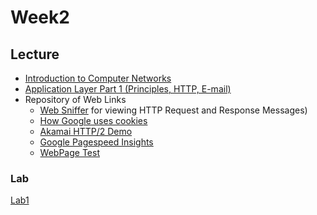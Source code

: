 # Week2

## Lecture

* [Introduction to Computer Networks](2.Intro_Networks2.pdf)
* [Application Layer Part 1 (Principles, HTTP, E-mail)](Intro_Applications.pdf)
* Repository of Web Links
  * [Web Sniffer](http://websniffer.cc/) for viewing HTTP Request and Response Messages)
  * [How Google uses cookies](https://policies.google.com/technologies/cookies)
  * [Akamai HTTP/2 Demo](https://http2.akamai.com/demo)
  * [Google Pagespeed Insights](https://developers.google.com/speed/pagespeed/)
  * [WebPage Test](https://www.webpagetest.org/)


### Lab

[Lab1](lab1/Lab%20Exercise%201_%20Tools%20of%20the%20Trade%20_%20COMP3331%2020T3%20_%20WebCMS3.pdf)